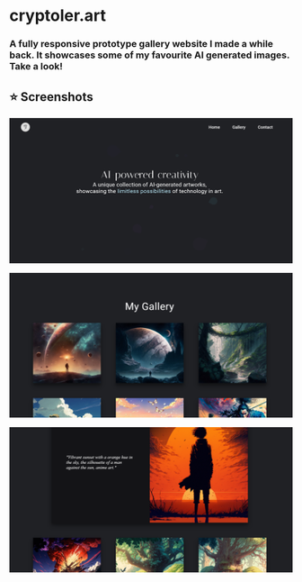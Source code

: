 # cryptoler.art

### A **fully responsive** prototype gallery website I made a while back. It showcases some of my favourite AI generated images. Take a look!

## ⭐ Screenshots
![Screenshot 1](./images/site-screenshot-1.png)

![Screenshot 2](./images/site-screenshot-2.png)

![Screenshot 3](./images/site-screenshot-3.png)

